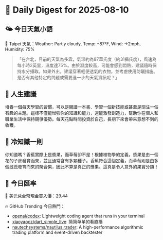 # 🌅 Daily Digest for 2025-08-10

## 🌤️ 今日天氣小語
📍 Taipei 天氣：Weather: Partly cloudy, Temp: +87°F, Wind: →2mph, Humidity: 75%
> 「在台北，目前的天氣為多雲，氣溫約為87華氏度（約31攝氏度），風速為每小時2英里，濕度達75%。由於濕度較高，可能會感到悶熱，建議隨時保持水分攝取。如果外出，建議穿著輕便透氣的衣物，並考慮使用防曬措施。是否有其他特定的問題或需要進一步的天氣資訊呢？」

## 💬 人生建議
培養一個每天學習的習慣，可以是閱讀一本書、學習一個新技能或甚至是關注一個有趣的主題。這樣不僅能增強你的知識和能力，還能激發創造力，幫助你在個人和職業生活中保持競爭優勢。每天花點時間投資於自己，長期下來會帶來意想不到的收穫。

## 🧠 冷知識一則
你知道嗎？香蕉實際上是漿果，而草莓卻不是！根據植物學的定義，漿果是由一個花的子房發育而來，並且通常含有多顆種子。香蕉符合這個定義，而草莓則是由多個雌蕊發育而來的聚合果，因此不算是真正的漿果。這真是令人意外的果實分類！
## 💱 今日匯率
💱 美元兌台幣現金買入價：29.44

🔥 GitHub Trending 今日熱門：
- [openai/codex](https://github.com/openai/codex): Lightweight coding agent that runs in your terminal
- [xiaoyaocz/dart_simple_live](https://github.com/xiaoyaocz/dart_simple_live): 简简单单的看直播
- [nautechsystems/nautilus_trader](https://github.com/nautechsystems/nautilus_trader): A high-performance algorithmic trading platform and event-driven backtester

